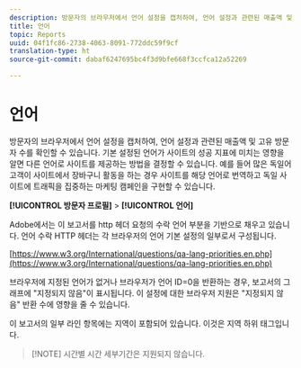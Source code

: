 ```yaml
---
description: 방문자의 브라우저에서 언어 설정을 캡처하여, 언어 설정과 관련된 매출액 및 고유 방문자 수를 확인할 수 있습니다. 기본 설정된 언어가 사이트의 성공 지표에 미치는 영향을 알면 다른 언어로 사이트를 제공하는 방법을 결정할 수 있습니다. 예를 들어 많은 독일어 고객이 사이트에서 장바구니 활동을 하는 경우 사이트를 해당 언어로 번역하고 독일 사이트에 트래픽을 집중하는 마케팅 캠페인을 구현할 수 있습니다.
title: 언어
topic: Reports
uuid: 04f1fc86-2738-4063-8091-772ddc59f9cf
translation-type: ht
source-git-commit: dabaf6247695bc4f3d9bfe668f3ccfca12a52269

---
```



# 언어

방문자의 브라우저에서 언어 설정을 캡처하여, 언어 설정과 관련된 매출액 및 고유 방문자 수를 확인할 수 있습니다. 기본 설정된 언어가 사이트의 성공 지표에 미치는 영향을 알면 다른 언어로 사이트를 제공하는 방법을 결정할 수 있습니다. 예를 들어 많은 독일어 고객이 사이트에서 장바구니 활동을 하는 경우 사이트를 해당 언어로 번역하고 독일 사이트에 트래픽을 집중하는 마케팅 캠페인을 구현할 수 있습니다.

**[!UICONTROL 방문자 프로필]** > **[!UICONTROL 언어]**

Adobe에서는 이 보고서를 http 헤더 요청의 수락 언어 부분을 기반으로 채우고 있습니다. 언어 수락 HTTP 헤더는 각 브라우저의 언어 기본 설정의 일부로서 구성됩니다.

[https://www.w3.org/International/questions/qa-lang-priorities.en.php](https://www.w3.org/International/questions/qa-lang-priorities.en.php)

브라우저에 지정된 언어가 없거나 브라우저가 언어 ID=0을 반환하는 경우, 보고서의 그래프에 &quot;지정되지 않음&quot;이 표시됩니다. 이 설정에 대한 브라우저 지원은 &quot;지정되지 않음&quot; 반환 수에 영향을 줄 수 있습니다.

이 보고서의 일부 라인 항목에는 지역이 포함되어 있습니다. 이것은 지역 하위 태그입니다.

>[!NOTE] 시간별 시간 세부기간은 지원되지 않습니다.

